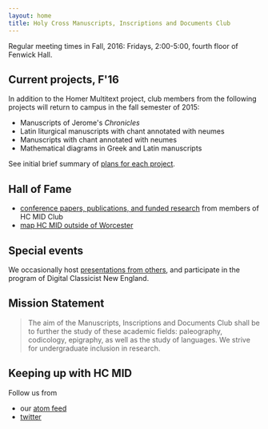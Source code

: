 ```yaml
---
layout: home
title: Holy Cross Manuscripts, Inscriptions and Documents Club
---
```



Regular meeting times in Fall, 2016:  Fridays, 2:00-5:00, fourth floor of Fenwick Hall.

## Current projects, F'16 ##



In addition to the Homer Multitext project, club members from the following projects will return to campus in the fall semester of 2015:

- Manuscripts of Jerome's *Chronicles*
- Latin liturgical manuscripts with chant annotated with neumes
- Manuscripts with chant annotated with neumes
- Mathematical diagrams in Greek and Latin manuscripts

See initial brief summary of [plans for each project](projects).

## Hall of Fame ##

- [conference papers,  publications, and funded research](hof) from members of HC MID Club
- [map HC MID outside of Worcester](where)

## Special events ##


We occasionally host [presentations from others](hosted), and participate in the program of Digital Classicist New England.


## Mission Statement ##


>The aim of the Manuscripts, Inscriptions and Documents Club shall be to further the study of these academic fields: paleography, codicology, epigraphy, as well as the study of languages. We strive for undergraduate inclusion in research.


## Keeping up with HC MID ###

Follow us from

- our [atom feed](atom.xml)
- [twitter](https://twitter.com/hcmid)
